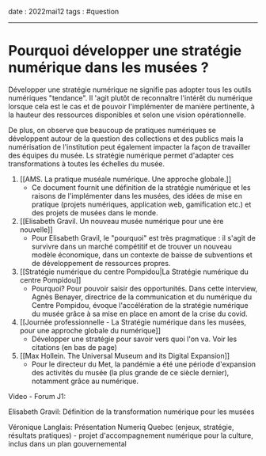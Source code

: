 date : 2022mai12
tags : #question

---------
# Pourquoi développer une stratégie numérique dans les musées ?
Développer une stratégie numérique ne signifie pas adopter tous les outils numériques "tendance". Il 'agit plutôt de reconnaître l'intérêt du numérique lorsque cela est le cas et de pouvoir l'implémenter de manière pertinente, à la hauteur des ressources disponibles et selon une vision opérationnelle. 

De plus, on observe que beaucoup de pratiques numériques se développent autour de la question des collections et des publics mais la numérisation de l'institution peut également impacter la façon de travailler des équipes du musée. Ls stratégie numérique permet d'adapter ces transformations à toutes les échelles du musée. 

1. [[AMS. La pratique muséale numérique. Une approche globale.]] 
	- Ce document fournit une définition de la stratégie numérique et les raisons de l'implémenter dans les musées, des idées de mise en pratique (projets numériques, application web, gamification etc.) et des projets de musées dans le monde. 
2. [[Elisabeth Gravil. Un nouveau musée numérique pour une ère nouvelle]] 
	- Pour Elisabeth Gravil,  le "pourquoi" est très pragmatique : il s'agit de survivre dans un marché compétitif et de trouver un nouveau modèle économique, dans un contexte de baisse de subventions et de développement de ressources propres. 
3. [[Stratégie numérique du centre Pompidou|La Stratégie numérique du centre Pompidou]] 
	- Pourquoi? Pour pouvoir saisir des opportunités. Dans cette interview, Agnès Benayer, directrice de la communication et du numérique du Centre Pompidou, évoque l'accélération de la stratégie numérique du musée grâce à sa mise en place en amont de la crise du covid. 
4. [[Journée professionnelle - La Stratégie numérique dans les musées, pour une approche globale du numérique]]
	- Développer une stratégie pour savoir vers quoi l'on va. Voir les citations (en bas de page)
5. [[Max Hollein. The Universal Museum and its Digital Expansion]]
	- Pour le directeur du Met, la pandémie a été une période d'expansion des activités du musée (la plus grande de ce siècle dernier), notamment grâce au numérique.


Video - Forum J1:

Elisabeth Gravil: Définition de la transformation numérique pour les musées

Véronique Langlais: Présentation Numeriq Quebec (enjeux, stratégie, résultats pratiques) -  projet d'accompagnement numérique pour la culture, inclus dans un plan gouvernemental

